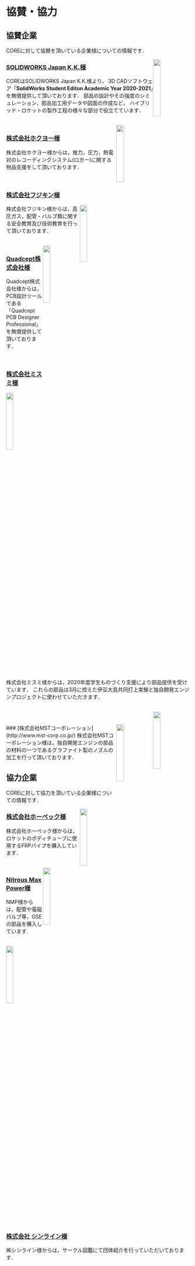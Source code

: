 # 協賛・協力


## 協賛企業

COREに対して協賛を頂いている企業様についての情報です．

<img style="float: right;" src="/img/logo-solidworks.png" width="20%">

### [SOLIDWORKS Japan K.K.様](http://www.solidworks.co.jp/)

COREはSOLIDWORKS Japan K.K.様より，
3D CADソフトウェア「**SolidWorks Student Editon Academic Year 2020-2021**」を無償提供して頂いております．
部品の設計やその強度のシミュレーション，部品加工用データや図面の作成など，
ハイブリッド・ロケットの製作工程の様々な部分で役立てています．

<br/>

<img style="float: right;" src="/img/logo-hokuyoh.jpg" width="20%">

### [株式会社ホクヨー様](http://hokuyoh.co.jp/)

株式会社ホクヨー様からは，推力，圧力，熱電対のレコーディングシステム(ロガー)に関する物品支援をして頂いております．

<br/>

### [株式会社フジキン様](https://www.fujikin.co.jp/)
<img style="float: right;" src="/img/logo-fujikin.png" width="20%">

株式会社フジキン様からは，高圧ガス，配管・バルブ類に関する安全教育及び技術教育を行って頂いております．

<br/>

<img style="float: right;" src="/img/logo-quadcept.jpg" width="20%">

### [Quadcept株式会社様](https://www.quadcept.com/ja/)

Quadcept株式会社様からは，PCB設計ツールである「Quadcept PCB Designer Professional」を無償提供して頂いております．

<br/>

### [株式会社ミスミ様](http://www.misumi.co.jp/)

<img style="float: right;" src="/img/logo-misumi.jpg" width="20%">

株式会社ミスミ様からは，2020年度学生ものづくり支援により部品提供を受けています．
これらの部品は3月に控えた伊豆大島共同打上実験と独自開発エンジンプロジェクトに使わせていただきます．

<br/>
<img style="float: right;" src="/img/logo-mst_companyname.jpg" width="20%">
<br/>
<br/>
<img style="float: right;" src="/img/logo-mst.jpg" width="20%">
### [株式会社MSTコーポレーション](http://www.mst-corp.co.jp/)
株式会社MSTコーポレーション様は，独自開発エンジンの部品の材料の一つであるグラファイト製のノズルの加工を行って頂いております．
<br/>

## 協力企業

COREに対して協力を頂いている企業様についての情報です．

<img style="float: right;" src="/img/logo-hopec.png" width="20%">

### [株式会社ホーペック様](http://www.hopec.jp/)

株式会社ホーペック様からは，ロケットのボディチューブに使用するFRPパイプを購入しています．

<br/>

<img style="float: right;" src="/img/logo-nmp.png" width="20%">

### [Nitrous Max Power様](https://www.nos-nmp.com/)

NMP様からは，配管や電磁バルブ等，GSEの部品を購入しています.

<br/>

<img style="float: right;" src="/img/logo-circlezukan.png" width="20%">

### [株式会社 シンライン様](http://www.circlezukan.jp/)

㈱シンライン様からは，サークル図鑑にて団体紹介を行っていただいております．
